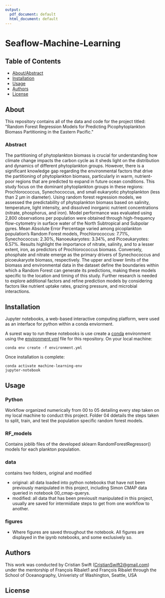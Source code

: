 ```yaml
---
output:
  pdf_document: default
  html_document: default
---
```

# Seaflow-Machine-Learning




## Table of Contents
- [About/Abstract](#about)
- [Installation](#installation)
- [Usage](#usage)
- [Authors](#authors)
- [License](#license)

## About
This repository contains all of the data and code for the project titled: "Random Forest Regression Models for Predicting Picophytoplankton 
Biomass Partitioning in the Eastern Pacific."

  ### Abstract
  The partitioning of phytoplankton biomass is crucial for understanding how climate change impacts the carbon cycle as it sheds light on the distribution and dynamics of different phytoplankton groups. However, there is a significant knowledge gap regarding the environmental factors that drive the partitioning of phytoplankton biomass, particularly in warm, nutrient-poor regions that are predicted to expand in future ocean conditions. This study focus on the dominant phytoplankton groups in these regions: Prochlorococcus, Synechococcus, and small eukaryotic phytoplankton (less than 2 µm in diameter). Using random forest regression models, we assessed the predictability of phytoplankton biomass based on salinity, temperature, light intensity, and dissolved inorganic nutrient concentrations (nitrate, phosphorus, and iron). Model performance was evaluated using 2,800 observations per population were obtained through high-frequency flow-cytometry in surface water of the North Subtropical and Subpolar gyres. Mean Absolute Error Percentage varied among picoplankton population’s Random Forest models, Prochlorococcus: 7.71%, Synechococcus: 2.30%, Nanoeukaryotes: 3.34%, and Picoeukaryotes: 6.57%. Results highlight the importance of nitrate, salinity, and to a lesser extent, iron, as predictors of Prochlorococcus biomass. Conversely, phosphate and nitrate emerge as the primary drivers of Synechococcus and picoeukaryote biomass, respectively. The upper and lower limits of the biomass and environmental data in the dataset define the boundaries within which a Random Forest can generate its predictions, making these models specific to the location and timing of this study. Further research is needed to explore additional factors and refine prediction models by considering factors like nutrient uptake rates, grazing pressure, and microbial interactions.




## Installation
Jupyter notebooks, a web-based interactive computing platform, were used as an interface for python within a conda enviorment.

A surest way to run these notebooks is use create a [conda](https://docs.conda.io/en/latest/) environment using the [environment.yml](https://github.com/CristianSwift/Seaflow-Machine-Learning/blob/MoreData/enviorment.yml) file for this repository. On your local machine:

    conda env create -f environment.yml

Once installation is complete:

    conda activate machine-learning-env
    jupyter-notebook

## Usage

### Python
Workflow organized numerically from 00 to 05 detailing every step taken on my local machine to conduct this project. Folder 04 ddetails the steps taken to split, train, and test the population specific random forest models. 

### RF_models
Contains joblib files of the developed sklearn RandomForestRegressor() models for each plankton population.

### data
contains two folders, original and modified
- original: all data loaded into python notebooks that have not been previously manipulated in this project, including Simon CMAP data queried in notebook 00_cmap-querys. 
- modified: all data that has been previouslt manipulated in this project, usually are saved for intermidiate steps to get from one workflow to another.

### figures
- Where figures are saved throughout the notebook. All figures are displayed in the ipynb notebooks, and some exclusively so.


## Authors
This work was conducted by Cristian Swift (CristianSwift2@gmail.com) under the mentorship of François Ribalet1 and François Ribalet through the School of Oceanography, Univeristy of Washington, Seattle, USA

## License
